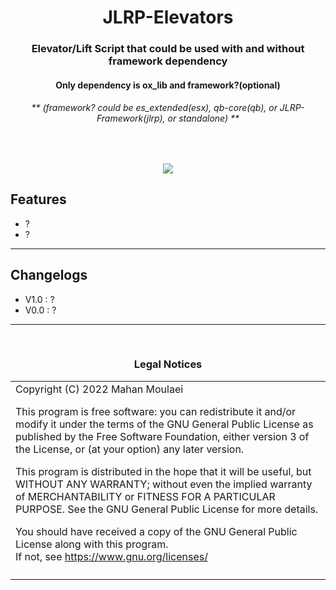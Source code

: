 <h1 align="center"><b>JLRP-Elevators</b></h1>
<h3 align="center">Elevator/Lift Script that could be used with and without framework dependency</h3>
<h4 align="center">Only dependency is ox_lib and framework?(optional)</h4>
<h6 align="center">** (framework? could be es_extended(esx), qb-core(qb), or JLRP-Framework(jlrp), or standalone) **</h5>
<br>
<p align="center"><img src="https://github.com/mahanmoulaei/JLRP-Elevators/blob/master/scs.png"/></p>

## Features
* ?
* ?

<hr>

## Changelogs
* V1.0 : ?
* V0.0 : ?

<hr>
<br><h3 align='center'>Legal Notices</h3>
<table><tr><td>
Copyright (C) 2022 Mahan Moulaei

This program is free software: you can redistribute it and/or modify
it under the terms of the GNU General Public License as published by
the Free Software Foundation, either version 3 of the License, or
(at your option) any later version.  


This program is distributed in the hope that it will be useful,
but WITHOUT ANY WARRANTY; without even the implied warranty of
MERCHANTABILITY or FITNESS FOR A PARTICULAR PURPOSE.  See the
GNU General Public License for more details.  


You should have received a copy of the GNU General Public License
along with this program.  
If not, see <https://www.gnu.org/licenses/>
</td></tr>
<tr><td>
<!--<p align="center"><a href='https://forum.cfx.re/t/'>FiveM Forum Post</a></p>
</td></tr></table>-->
